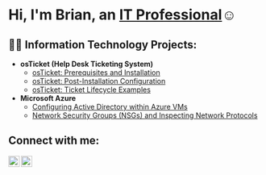 <h1>Hi, I'm Brian, an <a href="www.linkedin.com/in/brian-sanchez-5a0ab2286
">IT Professional</a>☺</h1>

<h2>👨‍💻 Information Technology Projects:</h2>

- <b>osTicket (Help Desk Ticketing System)</b>
  - [osTicket: Prerequisites and Installation](https://github.com/Ssanchez44/osticket-prereqs)
  - [osTicket: Post-Installation Configuration](https://github.com/Ssanchez44/post-install-config)
  - [osTicket: Ticket Lifecycle Examples](https://github.com/Ssanchez44/ticket-lifecycle)
- <b>Microsoft Azure</b>
  - [Configuring Active Directory within Azure VMs](https://github.com/Ssanchez44/configure-ad)
  - [Network Security Groups (NSGs) and Inspecting Network Protocols](https://github.com/Ssanchez44/azure-network-protocols)

<h2>Connect with me:</h2>

[<img align="left" alt="Josh | LinkedIn" width="22px" src="https://cdn.jsdelivr.net/npm/simple-icons@v3/icons/linkedin.svg" />][linkedin]
[<img align="left" alt="Josh | Instagram" width="22px" src="https://cdn.jsdelivr.net/npm/simple-icons@v3/icons/instagram.svg" />][instagram]

[instagram]: https://www.instagram.com/brian.n.sanchez
[linkedin]: https://linkedin.com/in/brian.n.sanchez
